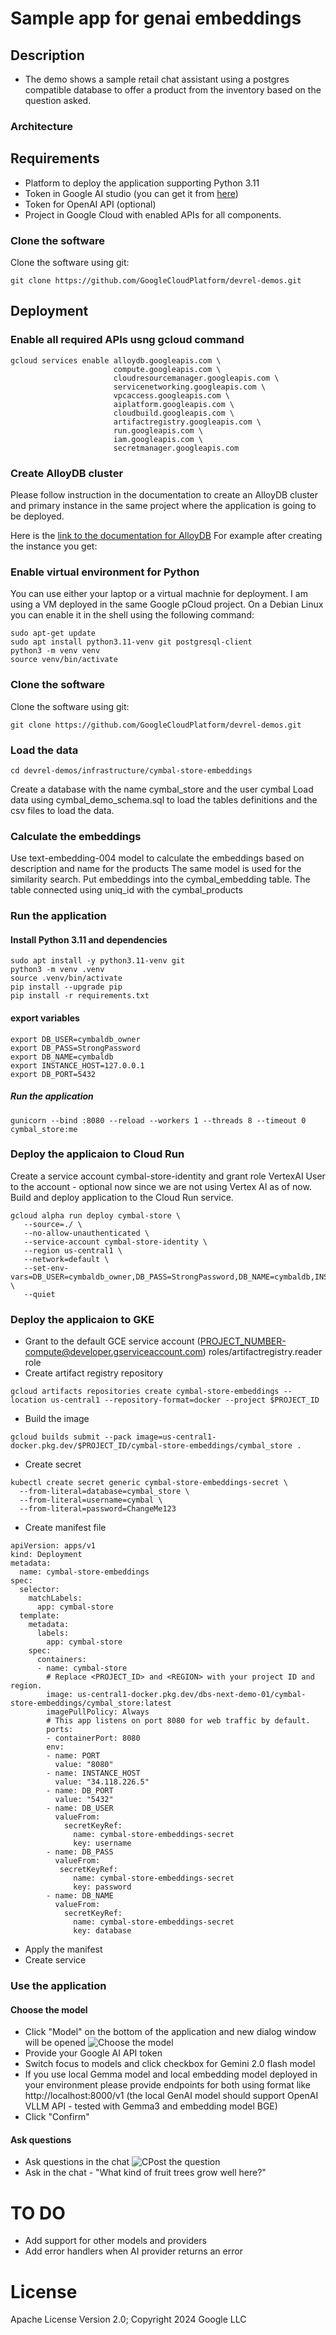 
# Sample app for genai embeddings
## Description
- The demo shows a sample retail chat assistant using a postgres compatible database to offer a product from the inventory based on the question asked.

### Architecture


## Requirements
- Platform to deploy the application supporting Python 3.11
- Token in Google AI studio (you can get it from [here](https://ai.google.dev/gemini-api/docs/api-key))
- Token for OpenAI API (optional)
- Project in Google Cloud with enabled APIs for all components.

### Clone the software
Clone the software using git:
```
git clone https://github.com/GoogleCloudPlatform/devrel-demos.git
```



## Deployment
### Enable all required APIs usng gcloud command
```
gcloud services enable alloydb.googleapis.com \
                       compute.googleapis.com \
                       cloudresourcemanager.googleapis.com \
                       servicenetworking.googleapis.com \
                       vpcaccess.googleapis.com \
                       aiplatform.googleapis.com \
                       cloudbuild.googleapis.com \
                       artifactregistry.googleapis.com \
                       run.googleapis.com \
                       iam.googleapis.com \
                       secretmanager.googleapis.com
```

### Create AlloyDB cluster
Please follow instruction in the documentation to create an AlloyDB cluster and primary instance in the same project where the application is going to be deployed.

Here is the [link to the documentation for AlloyDB](https://cloud.google.com/alloydb/docs/quickstart/create-and-connect)
For example after creating the instance you get:


### Enable virtual environment for Python
You can use either your laptop or a virtual machnie for deployment. I am using a VM deployed in the same Google pCloud project. On a Debian Linux you can enable it in the shell using the following command:
```
sudo apt-get update
sudo apt install python3.11-venv git postgresql-client
python3 -m venv venv
source venv/bin/activate
```

### Clone the software
Clone the software using git:
```
git clone https://github.com/GoogleCloudPlatform/devrel-demos.git
```

### Load the data
```
cd devrel-demos/infrastructure/cymbal-store-embeddings
```
Create a database with the name cymbal_store and the user cymbal
Load data using cymbal_demo_schema.sql to load the tables definitions and the csv files to load the data.


### Calculate the embeddings

Use text-embedding-004 model to calculate the embeddings based on description and name for the products
The same model is used for the similarity search. Put embeddings into the cymbal_embedding table. The table connected using uniq_id with the cymbal_products 

### Run the application 
#### Install Python 3.11 and dependencies
```
sudo apt install -y python3.11-venv git
python3 -m venv .venv
source .venv/bin/activate
pip install --upgrade pip
pip install -r requirements.txt
```
#### export variables
```
export DB_USER=cymbaldb_owner
export DB_PASS=StrongPassword
export DB_NAME=cymbaldb
export INSTANCE_HOST=127.0.0.1
export DB_PORT=5432
```
##### Run the application
```
gunicorn --bind :8080 --reload --workers 1 --threads 8 --timeout 0 cymbal_store:me
```

### Deploy the applicaion to Cloud Run
Create a service account cymbal-store-identity and grant role VertexAI User to the account - optional now since we are not using Vertex AI as of now.
Build and deploy application to the Cloud Run service.

```
gcloud alpha run deploy cymbal-store \
   --source=./ \
   --no-allow-unauthenticated \
   --service-account cymbal-store-identity \
   --region us-central1 \
   --network=default \
   --set-env-vars=DB_USER=cymbaldb_owner,DB_PASS=StrongPassword,DB_NAME=cymbaldb,INSTANCE_HOST=127.0.0.1,DB_PORT=5432 \
   --quiet
```
### Deploy the applicaion to GKE
- Grant to the default GCE service account (PROJECT_NUMBER-compute@developer.gserviceaccount.com) roles/artifactregistry.reader role
- Create artifact registry repository 
```
gcloud artifacts repositories create cymbal-store-embeddings --location us-central1 --repository-format=docker --project $PROJECT_ID
``` 
- Build the image
```
gcloud builds submit --pack image=us-central1-docker.pkg.dev/$PROJECT_ID/cymbal-store-embeddings/cymbal_store .
```
- Create secret
```
kubectl create secret generic cymbal-store-embeddings-secret \
  --from-literal=database=cymbal_store \
  --from-literal=username=cymbal \
  --from-literal=password=ChangeMe123
```
- Create manifest file
```
apiVersion: apps/v1
kind: Deployment
metadata:
  name: cymbal-store-embeddings
spec:
  selector:
    matchLabels:
      app: cymbal-store
  template:
    metadata:
      labels:
        app: cymbal-store
    spec:
      containers:
      - name: cymbal-store
        # Replace <PROJECT_ID> and <REGION> with your project ID and region.
        image: us-central1-docker.pkg.dev/dbs-next-demo-01/cymbal-store-embeddings/cymbal_store:latest
        imagePullPolicy: Always
        # This app listens on port 8080 for web traffic by default.
        ports:
        - containerPort: 8080
        env:
        - name: PORT
          value: "8080"
        - name: INSTANCE_HOST
          value: "34.118.226.5"
        - name: DB_PORT
          value: "5432"
        - name: DB_USER
          valueFrom:
            secretKeyRef:
              name: cymbal-store-embeddings-secret
              key: username
        - name: DB_PASS
          valueFrom:
           secretKeyRef:
              name: cymbal-store-embeddings-secret
              key: password
        - name: DB_NAME
          valueFrom:
            secretKeyRef:
              name: cymbal-store-embeddings-secret
              key: database
```
- Apply the manifest
- Create service 

### Use the application
#### Choose the model
- Click "Model" on the bottom of the application and new dialog window will be opened
  ![Choose the model](./cymbal-store-embeddings-01.png)
- Provide your Google AI API token 
- Switch focus to models and click checkbox for Gemini 2.0 flash model
- If you use local Gemma model and local embedding model deployed in your environment please provide endpoints for both using format like http://localhost:8000/v1 (the local GenAI model should support OpenAI VLLM API - tested with Gemma3 and embedding model BGE)
- Click "Confirm"

#### Ask questions
- Ask questions in the chat
  ![CPost the question](./cymbal-store-embeddings-02.png)
- Ask in the chat - "What kind of fruit trees grow well here?"

# TO DO
- Add support for other models and providers
- Add error handlers when AI provider returns an error

# License
Apache License Version 2.0; 
Copyright 2024 Google LLC



